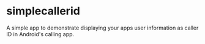 # simplecallerid
A simple app to demonstrate displaying your apps user information as caller ID in Android's calling app.
